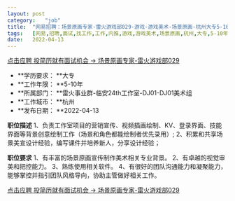 ```yaml
---
layout:	post
category:	"job"
title:	"网易招聘：场景原画专家-雷火游戏部029-游戏-游戏美术-场景原画-杭州大专5-10年"
tags:	[网易,招聘,面试,找工作,工作,内推,游戏,游戏美术,场景原画,杭州,大专,5-10年]
date:	2022-04-13
---
```


[点击应聘 投简历就有面试机会 -> 场景原画专家-雷火游戏部029](http://mobile.bole.netease.com/bole/boleDetail?id=5378&employeeId=346f03c3cda5f04c&key=all)



- **学历要求： **大专
- **工作年限： **5-10年
- **所属部门： **雷火事业群-临安24th工作室-DJ01-DJ01美术组
- **工作城市： **杭州
- **发布日期： **2022-04-13



**职位描述**
1、负责工作室项目的营销宣传、视频插画绘制、KV、登录界面、技能界面等背景创意绘制工作（场景和角色都能绘制者优先录用）; 
2、积累和共享场景美宣设计经验，编写课件并培养新人，分享设计经验；



**职位要求**
1、有丰富的场景原画宣传制作美术相关专业背景。
2、有卓越的视觉审美和把控能力。
3、熟练使用相关软件。
4、有很好的团队沟通能力和凝聚能力，能够掌控并指引团队风格导向，协助主管做好相关工作。



[点击应聘 投简历就有面试机会 -> 场景原画专家-雷火游戏部029](http://mobile.bole.netease.com/bole/boleDetail?id=5378&employeeId=346f03c3cda5f04c&key=all)